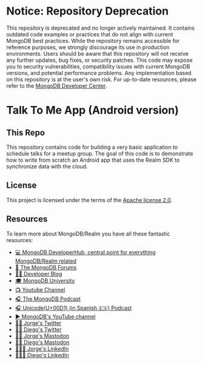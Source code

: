 # Notice: Repository Deprecation
This repository is deprecated and no longer actively maintained. It contains outdated code examples or practices that do not align with current MongoDB best practices. While the repository remains accessible for reference purposes, we strongly discourage its use in production environments.
Users should be aware that this repository will not receive any further updates, bug fixes, or security patches. This code may expose you to security vulnerabilities, compatibility issues with current MongoDB versions, and potential performance problems. Any implementation based on this repository is at the user's own risk.
For up-to-date resources, please refer to the [MongoDB Developer Center](https://mongodb.com/developer).


# Talk To Me App (Android version)

## This Repo

This repository contains code for building a very basic application to schedule talks for a meetup group.  The goal of
this code is to demonstrate how to write from scratch an Android app that uses the Realm SDK to synchronize data with
the cloud.

## License

This project is licensed under the terms of the [Apache license 2.0](./LICENSE.txt).

## Resources

To learn more about MongoDB/Realm you have all these fantastic resources:

- [💻 MongoDB DeveloperHub, central point for everything MongoDB/Realm related](https://www.mongodb.com/developer)
- [💬 The MongoDB Forums](https://www.mongodb.com/community/forums/)
- [👩‍💻 Developer Blog](https://developer.mongodb.com/learn/?content=Articles#main)
- [🎓 MongoDB University](https://university.mongodb.com/)
- [📺 Youtube Channel](https://www.youtube.com/c/MongoDBofficial)
- [🎧 The MongoDB Podcast](https://developer.mongodb.com/learn/?content=Podcasts#main)
- [🎧 Unicode(U+00D1) (in Spanish 🇪🇸) Podcast](https://twitter.com/UnicodeU00D1)
- [▶️ MongoDB's YouTube channel](https://www.youtube.com/c/MongoDBofficial)
- [🙋🏻‍ Jorge's Twitter](https://twitter.com/jdortiz)
- [🙋🏻‍ Diego's Twitter](https://twitter.com/dfreniche)
- [🙋🏻‍ Jorge's Mastodon](https://fosstodon.org/@jdortiz)
- [🙋🏻‍ Diego's Mastodon](https://mastodon.social/@dfreniche)
- [🧑🏻‍💻 Jorge's LinkedIn](https://www.linkedin.com/in/jorgeortiz/)
- [🧑🏻‍💻 Diego's LinkedIn](https://www.linkedin.com/in/dfreniche/)

